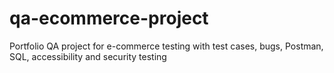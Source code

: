 # qa-ecommerce-project
Portfolio QA project for e-commerce testing with test cases, bugs, Postman, SQL, accessibility and security testing
